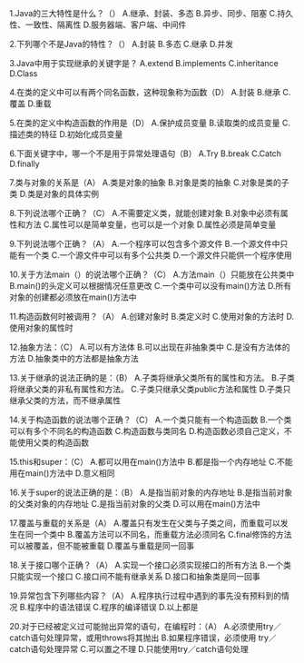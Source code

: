1.Java的三大特性是什么？（）
A.继承、封装、多态
B.异步、同步、阻塞
C.持久性、一致性、隔离性
D.服务器端、客户端、中间件

2.下列哪个不是Java的特性？（）
A.封装
B.多态
C.继承
D.并发

3.Java中用于实现继承的关键字是？
A.extend
B.implements
C.inheritance
D.Class

4.在类的定义中可以有两个同名函数，这种现象称为函数（D）
A.封装 
B.继承
C.覆盖 
D.重载

5.在类的定义中构造函数的作用是（D）
A.保护成员变量
B.读取类的成员变量
C.描述类的特征
D.初始化成员变量

6.下面关键字中，哪一个不是用于异常处理语句（B）
A.Try
B.break
C.Catch
D.finally

7.类与对象的关系是（A）
A.类是对象的抽象
B.对象是类的抽象
C.对象是类的子类
D.类是对象的具体实例

8.下列说法哪个正确？（C）
A.不需要定义类，就能创建对象
B.对象中必须有属性和方法
C.属性可以是简单变量，也可以是一个对象
D.属性必须是简单变量

9.下列说法哪个正确？（A）
A.一个程序可以包含多个源文件
B.一个源文件中只能有一个类
C.一个源文件中可以有多个公共类
D.一个源文件只能供一个程序使用

10.关于方法main（）的说法哪个正确？（C）
A.方法main（）只能放在公共类中
B.main()的头定义可以根据情况任意更改
C.一个类中可以没有main()方法
D.所有对象的创建都必须放在main()方法中

11.构造函数何时被调用？（A）
A.创建对象时
B.类定义时
C.使用对象的方法时
D.使用对象的属性时

12.抽象方法：（C）
A.可以有方法体
B.可以出现在非抽象类中
C.是没有方法体的方法
D.抽象类中的方法都是抽象方法

13.关于继承的说法正确的是：（B）
A.子类将继承父类所有的属性和方法。
B.子类将继承父类的非私有属性和方法。
C.子类只继承父类public方法和属性
D.子类只继承父类的方法，而不继承属性

14.关于构造函数的说法哪个正确？（C）
A.一个类只能有一个构造函数
B.一个类可以有多个不同名的构造函数
C.构造函数与类同名
D.构造函数必须自己定义，不能使用父类的构造函数

15.this和super：（C）
A.都可以用在main()方法中
B.都是指一个内存地址
C.不能用在main()方法中
D.意义相同

16.关于super的说法正确的是：（B）
A.是指当前对象的内存地址
B.是指当前对象的父类对象的内存地址
C.是指当前对象的父类
D.可以用在main()方法中

17.覆盖与重载的关系是（A）
A.覆盖只有发生在父类与子类之间，而重载可以发生在同一个类中
B.覆盖方法可以不同名，而重载方法必须同名
C.final修饰的方法可以被覆盖，但不能被重载
D.覆盖与重载是同一回事

18.关于接口哪个正确？（A）
A.实现一个接口必须实现接口的所有方法
B.一个类只能实现一个接口
C.接口间不能有继承关系
D.接口和抽象类是同一回事

19.异常包含下列哪些内容？（A）
A.程序执行过程中遇到的事先没有预料到的情况
B.程序中的语法错误
C.程序的编译错误
D.以上都是

20.对于已经被定义过可能抛出异常的语句，在编程时：（A）
A.必须使用try／catch语句处理异常，或用throws将其抛出
B.如果程序错误，必须使用 try／catch语句处理异常
C.可以置之不理
D.只能使用try／catch语句处理